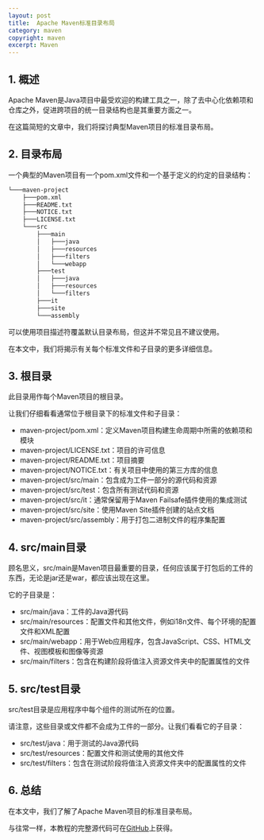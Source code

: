 ```yaml
---
layout: post
title:  Apache Maven标准目录布局
category: maven
copyright: maven
excerpt: Maven
---
```


## 1. 概述

Apache Maven是Java项目中最受欢迎的构建工具之一，除了去中心化依赖项和仓库之外，促进跨项目的统一目录结构也是其重要方面之一。

在这篇简短的文章中，我们将探讨典型Maven项目的标准目录布局。

## 2. 目录布局

一个典型的Maven项目有一个pom.xml文件和一个基于定义的约定的目录结构：

```bash
└───maven-project
    ├───pom.xml
    ├───README.txt
    ├───NOTICE.txt
    ├───LICENSE.txt
    └───src
        ├───main
        │   ├───java
        │   ├───resources
        │   ├───filters
        │   └───webapp
        ├───test
        │   ├───java
        │   ├───resources
        │   └───filters
        ├───it
        ├───site
        └───assembly
```

可以使用项目描述符覆盖默认目录布局，但这并不常见且不建议使用。

在本文中，我们将揭示有关每个标准文件和子目录的更多详细信息。

## 3. 根目录

此目录用作每个Maven项目的根目录。

让我们仔细看看通常位于根目录下的标准文件和子目录：

-   maven-project/pom.xml：定义Maven项目构建生命周期中所需的依赖项和模块
-   maven-project/LICENSE.txt：项目的许可信息
-   maven-project/README.txt：项目摘要
-   maven-project/NOTICE.txt：有关项目中使用的第三方库的信息
-   maven-project/src/main：包含成为工件一部分的源代码和资源
-   maven-project/src/test：包含所有测试代码和资源
-   maven-project/src/it：通常保留用于Maven Failsafe插件使用的集成测试
-   maven-project/src/site：使用Maven Site插件创建的站点文档
-   maven-project/src/assembly：用于打包二进制文件的程序集配置

## 4. src/main目录

顾名思义，src/main是Maven项目最重要的目录，任何应该属于打包后的工件的东西，无论是jar还是war，都应该出现在这里。

它的子目录是：

-   src/main/java：工件的Java源代码
-   src/main/resources：配置文件和其他文件，例如i18n文件、每个环境的配置文件和XML配置
-   src/main/webapp：用于Web应用程序，包含JavaScript、CSS、HTML文件、视图模板和图像等资源
-   src/main/filters：包含在构建阶段将值注入资源文件夹中的配置属性的文件

## 5. src/test目录 

src/test目录是应用程序中每个组件的测试所在的位置。

请注意，这些目录或文件都不会成为工件的一部分。让我们看看它的子目录：

-   src/test/java：用于测试的Java源代码
-   src/test/resources：配置文件和测试使用的其他文件
-   src/test/filters：包含在测试阶段将值注入资源文件夹中的配置属性的文件

## 6. 总结

在本文中，我们了解了Apache Maven项目的标准目录布局。

与往常一样，本教程的完整源代码可在[GitHub](https://github.com/tuyucheng7/taketoday-tutorial4j/tree/master/maven.modules)上获得。